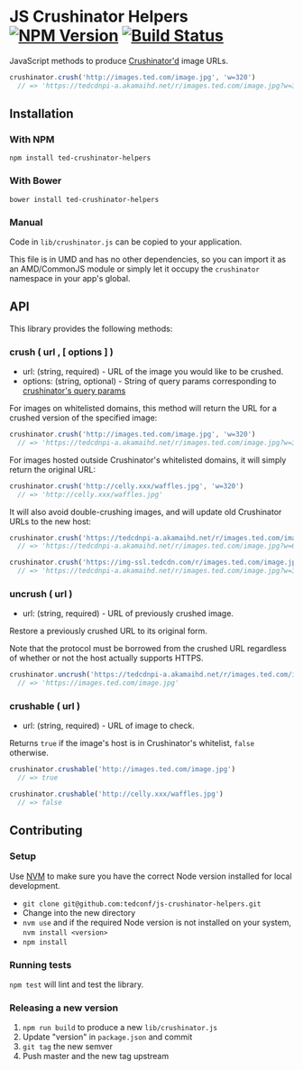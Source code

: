 # JS Crushinator Helpers [![NPM Version](https://img.shields.io/npm/v/ted-crushinator-helpers.svg?style=flat)](https://npmjs.org/package/ted-crushinator-helpers) [![Build Status](https://travis-ci.org/tedconf/js-crushinator-helpers.svg?branch=master)](https://travis-ci.org/tedconf/js-crushinator-helpers)

JavaScript methods to produce [Crushinator'd](https://github.com/tedconf/crushinator) image URLs.

```javascript
crushinator.crush('http://images.ted.com/image.jpg', 'w=320')
  // => 'https://tedcdnpi-a.akamaihd.net/r/images.ted.com/image.jpg?w=320'
```

## Installation

### With NPM

```
npm install ted-crushinator-helpers
```

### With Bower

```
bower install ted-crushinator-helpers
```

### Manual

Code in `lib/crushinator.js` can be copied to your application.

This file is in UMD and has no other dependencies, so you can import it as an AMD/CommonJS module or simply let it occupy the `crushinator` namespace in your app's global.

## API

This library provides the following methods:

### crush ( url , [ options ] )

* url: (string, required) - URL of the image you would like to be crushed.
* options: (string, optional) - String of query params corresponding to [crushinator's query params](https://github.com/tedconf/crushinator#image-resize-get-values)

For images on whitelisted domains, this method will return the URL for a crushed version of the specified image:

```javascript
crushinator.crush('http://images.ted.com/image.jpg', 'w=320')
  // => 'https://tedcdnpi-a.akamaihd.net/r/images.ted.com/image.jpg?w=320'
```

For images hosted outside Crushinator's whitelisted domains, it will simply return the original URL:

```javascript
crushinator.crush('http://celly.xxx/waffles.jpg', 'w=320')
  // => 'http://celly.xxx/waffles.jpg'
```

It will also avoid double-crushing images, and will update old Crushinator URLs to the new host:

```javascript
crushinator.crush('https://tedcdnpi-a.akamaihd.net/r/images.ted.com/image.jpg?w=320', 'w=640')
  // => 'https://tedcdnpi-a.akamaihd.net/r/images.ted.com/image.jpg?w=640'
```

```javascript
crushinator.crush('https://img-ssl.tedcdn.com/r/images.ted.com/image.jpg', 'w=320')
  // => 'https://tedcdnpi-a.akamaihd.net/r/images.ted.com/image.jpg?w=320'
```

### uncrush ( url )

* url: (string, required) - URL of previously crushed image.

Restore a previously crushed URL to its original form.

Note that the protocol must be borrowed from the crushed URL regardless of whether or not the host actually supports HTTPS.

```javascript
crushinator.uncrush('https://tedcdnpi-a.akamaihd.net/r/images.ted.com/image.jpg?w=320')
  // => 'https://images.ted.com/image.jpg'
```

### crushable ( url )

* url: (string, required) - URL of image to check.

Returns `true` if the image's host is in Crushinator's whitelist, `false` otherwise.

```javascript
crushinator.crushable('http://images.ted.com/image.jpg')
  // => true
```

```javascript
crushinator.crushable('http://celly.xxx/waffles.jpg')
  // => false
```

## Contributing

### Setup

Use [NVM](https://github.com/creationix/nvm) to make sure you have the correct Node version installed for local development.

* `git clone git@github.com:tedconf/js-crushinator-helpers.git`
* Change into the new directory
* `nvm use` and if the required Node version is not installed on your system, `nvm install <version>`
* `npm install`

### Running tests

`npm test` will lint and test the library.

### Releasing a new version

1. `npm run build` to produce a new `lib/crushinator.js`
2. Update "version" in `package.json` and commit
3. `git tag` the new semver
4. Push master and the new tag upstream
